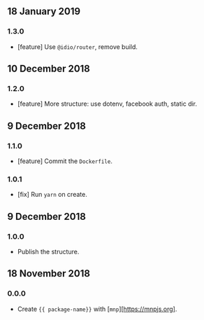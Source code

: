 ## 18 January 2019

### 1.3.0 

- [feature] Use `@idio/router`, remove build.

## 10 December 2018

### 1.2.0

- [feature] More structure: use dotenv, facebook auth, static dir.

## 9 December 2018

### 1.1.0

- [feature] Commit the `Dockerfile`.

### 1.0.1

- [fix] Run `yarn` on create.

## 9 December 2018

### 1.0.0

- Publish the structure.

## 18 November 2018

### 0.0.0

- Create `{{ package-name}}` with [`mnp`][https://mnpjs.org].
